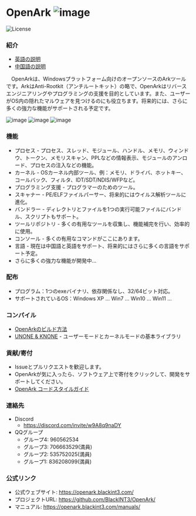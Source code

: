 # OpenArk ![image](resources/logo.png)

![License](https://img.shields.io/badge/License-LGPL-green.svg)

### 紹介
* [英語の説明](../README.md)
* [中国語の説明](README-zh.md)

&ensp;&ensp;OpenArkは、Windowsプラットフォーム向けのオープンソースのArkツールです。ArkはAnti-Rootkit（アンチルートキット）の略で、OpenArkはリバースエンジニアリングやプログラミングの支援を目的としています。また、ユーザーがOS内の隠れたマルウェアを見つけるのにも役立ちます。将来的には、さらに多くの強力な機能がサポートされる予定です。

![image](resources/snapshot-zh-v108.png)
![image](resources/snapshot-zh-01.png)
![image](resources/snapshot-zh-02.png)

### 機能
* プロセス - プロセス、スレッド、モジュール、ハンドル、メモリ、ウィンドウ、トークン、メモリスキャン、PPLなどの情報表示、モジュールのアンロード、プロセスの注入などの機能。
* カーネル - OSカーネル内部ツール、例：メモリ、ドライバ、ホットキー、コールバック、フィルタ、IDT/SDT/NDIS/WFPなど。
* プログラミング支援 - プログラマーのためのツール。
* スキャナー - PE/ELFファイルパーサー、将来的にはウイルス解析ツールに進化。
* バンドラー - ディレクトリとファイルを1つの実行可能ファイルにバンドル、スクリプトもサポート。
* ツールリポジトリ - 多くの有用なツールを収集し、機能補完を行い、効率的に使用。
* コンソール - 多くの有用なコマンドがここにあります。
* 言語 - 現在は中国語と英語をサポート、将来的にはさらに多くの言語をサポート予定。
* さらに多くの強力な機能が開発中...

### 配布
* プログラム：1つのexeバイナリ、依存関係なし、32/64ビット対応。
* サポートされているOS：Windows XP ... Win7 ... Win10 ... Win11 ...

### コンパイル
* [OpenArkのビルド方法](build-openark.md)
* [UNONE & KNONE](https://github.com/BlackINT3/none) - ユーザーモードとカーネルモードの基本ライブラリ

### 貢献/寄付
  * Issueとプルリクエストを歓迎します。
  * OpenArkが気に入ったら、ソフトウェア上で寄付をクリックして、開発をサポートしてください。
  * [OpenArk コードスタイルガイド](code-style-guide.md)

### 連絡先
* Discord
  - https://discord.com/invite/w9A8q9naDY
* QQグループ
  - グループ4: 960562534
  - グループ3: 706663529(満員)
  - グループ2: 535752025(満員)
  - グループ1: 836208099(満員)

### 公式リンク
* 公式ウェブサイト: https://openark.blackint3.com/
* プロジェクトURL: https://github.com/BlackINT3/OpenArk/
* マニュアル: https://openark.blackint3.com/manuals/
